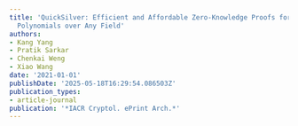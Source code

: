 ```yaml
---
title: 'QuickSilver: Efficient and Affordable Zero-Knowledge Proofs for Circuits and
  Polynomials over Any Field'
authors:
- Kang Yang
- Pratik Sarkar
- Chenkai Weng
- Xiao Wang
date: '2021-01-01'
publishDate: '2025-05-18T16:29:54.086503Z'
publication_types:
- article-journal
publication: '*IACR Cryptol. ePrint Arch.*'
---
```

